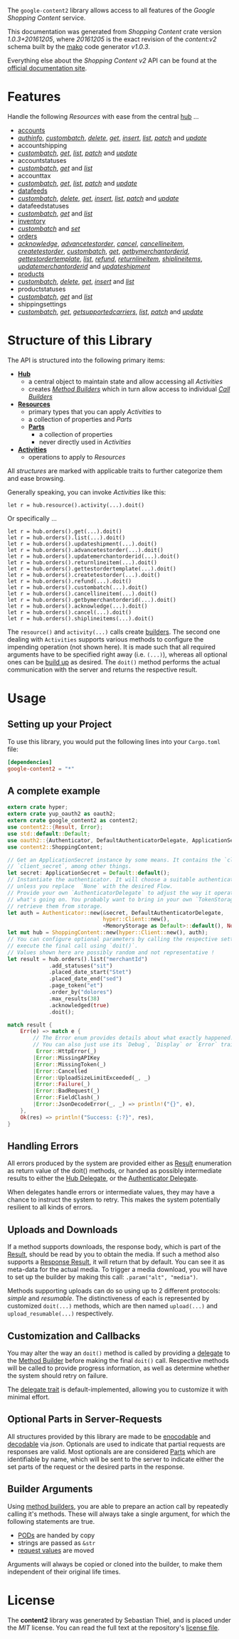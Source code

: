 <!---
DO NOT EDIT !
This file was generated automatically from 'src/mako/api/README.md.mako'
DO NOT EDIT !
-->
The `google-content2` library allows access to all features of the *Google Shopping Content* service.

This documentation was generated from *Shopping Content* crate version *1.0.3+20161205*, where *20161205* is the exact revision of the *content:v2* schema built by the [mako](http://www.makotemplates.org/) code generator *v1.0.3*.

Everything else about the *Shopping Content* *v2* API can be found at the
[official documentation site](https://developers.google.com/shopping-content).
# Features

Handle the following *Resources* with ease from the central [hub](https://docs.rs/google-content2/1.0.3+20161205/google_content2/struct.ShoppingContent.html) ... 

* [accounts](https://docs.rs/google-content2/1.0.3+20161205/google_content2/struct.Account.html)
 * [*authinfo*](https://docs.rs/google-content2/1.0.3+20161205/google_content2/struct.AccountAuthinfoCall.html), [*custombatch*](https://docs.rs/google-content2/1.0.3+20161205/google_content2/struct.AccountCustombatchCall.html), [*delete*](https://docs.rs/google-content2/1.0.3+20161205/google_content2/struct.AccountDeleteCall.html), [*get*](https://docs.rs/google-content2/1.0.3+20161205/google_content2/struct.AccountGetCall.html), [*insert*](https://docs.rs/google-content2/1.0.3+20161205/google_content2/struct.AccountInsertCall.html), [*list*](https://docs.rs/google-content2/1.0.3+20161205/google_content2/struct.AccountListCall.html), [*patch*](https://docs.rs/google-content2/1.0.3+20161205/google_content2/struct.AccountPatchCall.html) and [*update*](https://docs.rs/google-content2/1.0.3+20161205/google_content2/struct.AccountUpdateCall.html)
* accountshipping
 * [*custombatch*](https://docs.rs/google-content2/1.0.3+20161205/google_content2/struct.AccountshippingCustombatchCall.html), [*get*](https://docs.rs/google-content2/1.0.3+20161205/google_content2/struct.AccountshippingGetCall.html), [*list*](https://docs.rs/google-content2/1.0.3+20161205/google_content2/struct.AccountshippingListCall.html), [*patch*](https://docs.rs/google-content2/1.0.3+20161205/google_content2/struct.AccountshippingPatchCall.html) and [*update*](https://docs.rs/google-content2/1.0.3+20161205/google_content2/struct.AccountshippingUpdateCall.html)
* accountstatuses
 * [*custombatch*](https://docs.rs/google-content2/1.0.3+20161205/google_content2/struct.AccountstatuseCustombatchCall.html), [*get*](https://docs.rs/google-content2/1.0.3+20161205/google_content2/struct.AccountstatuseGetCall.html) and [*list*](https://docs.rs/google-content2/1.0.3+20161205/google_content2/struct.AccountstatuseListCall.html)
* accounttax
 * [*custombatch*](https://docs.rs/google-content2/1.0.3+20161205/google_content2/struct.AccounttaxCustombatchCall.html), [*get*](https://docs.rs/google-content2/1.0.3+20161205/google_content2/struct.AccounttaxGetCall.html), [*list*](https://docs.rs/google-content2/1.0.3+20161205/google_content2/struct.AccounttaxListCall.html), [*patch*](https://docs.rs/google-content2/1.0.3+20161205/google_content2/struct.AccounttaxPatchCall.html) and [*update*](https://docs.rs/google-content2/1.0.3+20161205/google_content2/struct.AccounttaxUpdateCall.html)
* [datafeeds](https://docs.rs/google-content2/1.0.3+20161205/google_content2/struct.Datafeed.html)
 * [*custombatch*](https://docs.rs/google-content2/1.0.3+20161205/google_content2/struct.DatafeedCustombatchCall.html), [*delete*](https://docs.rs/google-content2/1.0.3+20161205/google_content2/struct.DatafeedDeleteCall.html), [*get*](https://docs.rs/google-content2/1.0.3+20161205/google_content2/struct.DatafeedGetCall.html), [*insert*](https://docs.rs/google-content2/1.0.3+20161205/google_content2/struct.DatafeedInsertCall.html), [*list*](https://docs.rs/google-content2/1.0.3+20161205/google_content2/struct.DatafeedListCall.html), [*patch*](https://docs.rs/google-content2/1.0.3+20161205/google_content2/struct.DatafeedPatchCall.html) and [*update*](https://docs.rs/google-content2/1.0.3+20161205/google_content2/struct.DatafeedUpdateCall.html)
* datafeedstatuses
 * [*custombatch*](https://docs.rs/google-content2/1.0.3+20161205/google_content2/struct.DatafeedstatuseCustombatchCall.html), [*get*](https://docs.rs/google-content2/1.0.3+20161205/google_content2/struct.DatafeedstatuseGetCall.html) and [*list*](https://docs.rs/google-content2/1.0.3+20161205/google_content2/struct.DatafeedstatuseListCall.html)
* [inventory](https://docs.rs/google-content2/1.0.3+20161205/google_content2/struct.Inventory.html)
 * [*custombatch*](https://docs.rs/google-content2/1.0.3+20161205/google_content2/struct.InventoryCustombatchCall.html) and [*set*](https://docs.rs/google-content2/1.0.3+20161205/google_content2/struct.InventorySetCall.html)
* [orders](https://docs.rs/google-content2/1.0.3+20161205/google_content2/struct.Order.html)
 * [*acknowledge*](https://docs.rs/google-content2/1.0.3+20161205/google_content2/struct.OrderAcknowledgeCall.html), [*advancetestorder*](https://docs.rs/google-content2/1.0.3+20161205/google_content2/struct.OrderAdvancetestorderCall.html), [*cancel*](https://docs.rs/google-content2/1.0.3+20161205/google_content2/struct.OrderCancelCall.html), [*cancellineitem*](https://docs.rs/google-content2/1.0.3+20161205/google_content2/struct.OrderCancellineitemCall.html), [*createtestorder*](https://docs.rs/google-content2/1.0.3+20161205/google_content2/struct.OrderCreatetestorderCall.html), [*custombatch*](https://docs.rs/google-content2/1.0.3+20161205/google_content2/struct.OrderCustombatchCall.html), [*get*](https://docs.rs/google-content2/1.0.3+20161205/google_content2/struct.OrderGetCall.html), [*getbymerchantorderid*](https://docs.rs/google-content2/1.0.3+20161205/google_content2/struct.OrderGetbymerchantorderidCall.html), [*gettestordertemplate*](https://docs.rs/google-content2/1.0.3+20161205/google_content2/struct.OrderGettestordertemplateCall.html), [*list*](https://docs.rs/google-content2/1.0.3+20161205/google_content2/struct.OrderListCall.html), [*refund*](https://docs.rs/google-content2/1.0.3+20161205/google_content2/struct.OrderRefundCall.html), [*returnlineitem*](https://docs.rs/google-content2/1.0.3+20161205/google_content2/struct.OrderReturnlineitemCall.html), [*shiplineitems*](https://docs.rs/google-content2/1.0.3+20161205/google_content2/struct.OrderShiplineitemCall.html), [*updatemerchantorderid*](https://docs.rs/google-content2/1.0.3+20161205/google_content2/struct.OrderUpdatemerchantorderidCall.html) and [*updateshipment*](https://docs.rs/google-content2/1.0.3+20161205/google_content2/struct.OrderUpdateshipmentCall.html)
* [products](https://docs.rs/google-content2/1.0.3+20161205/google_content2/struct.Product.html)
 * [*custombatch*](https://docs.rs/google-content2/1.0.3+20161205/google_content2/struct.ProductCustombatchCall.html), [*delete*](https://docs.rs/google-content2/1.0.3+20161205/google_content2/struct.ProductDeleteCall.html), [*get*](https://docs.rs/google-content2/1.0.3+20161205/google_content2/struct.ProductGetCall.html), [*insert*](https://docs.rs/google-content2/1.0.3+20161205/google_content2/struct.ProductInsertCall.html) and [*list*](https://docs.rs/google-content2/1.0.3+20161205/google_content2/struct.ProductListCall.html)
* productstatuses
 * [*custombatch*](https://docs.rs/google-content2/1.0.3+20161205/google_content2/struct.ProductstatuseCustombatchCall.html), [*get*](https://docs.rs/google-content2/1.0.3+20161205/google_content2/struct.ProductstatuseGetCall.html) and [*list*](https://docs.rs/google-content2/1.0.3+20161205/google_content2/struct.ProductstatuseListCall.html)
* shippingsettings
 * [*custombatch*](https://docs.rs/google-content2/1.0.3+20161205/google_content2/struct.ShippingsettingCustombatchCall.html), [*get*](https://docs.rs/google-content2/1.0.3+20161205/google_content2/struct.ShippingsettingGetCall.html), [*getsupportedcarriers*](https://docs.rs/google-content2/1.0.3+20161205/google_content2/struct.ShippingsettingGetsupportedcarrierCall.html), [*list*](https://docs.rs/google-content2/1.0.3+20161205/google_content2/struct.ShippingsettingListCall.html), [*patch*](https://docs.rs/google-content2/1.0.3+20161205/google_content2/struct.ShippingsettingPatchCall.html) and [*update*](https://docs.rs/google-content2/1.0.3+20161205/google_content2/struct.ShippingsettingUpdateCall.html)




# Structure of this Library

The API is structured into the following primary items:

* **[Hub](https://docs.rs/google-content2/1.0.3+20161205/google_content2/struct.ShoppingContent.html)**
    * a central object to maintain state and allow accessing all *Activities*
    * creates [*Method Builders*](https://docs.rs/google-content2/1.0.3+20161205/google_content2/trait.MethodsBuilder.html) which in turn
      allow access to individual [*Call Builders*](https://docs.rs/google-content2/1.0.3+20161205/google_content2/trait.CallBuilder.html)
* **[Resources](https://docs.rs/google-content2/1.0.3+20161205/google_content2/trait.Resource.html)**
    * primary types that you can apply *Activities* to
    * a collection of properties and *Parts*
    * **[Parts](https://docs.rs/google-content2/1.0.3+20161205/google_content2/trait.Part.html)**
        * a collection of properties
        * never directly used in *Activities*
* **[Activities](https://docs.rs/google-content2/1.0.3+20161205/google_content2/trait.CallBuilder.html)**
    * operations to apply to *Resources*

All *structures* are marked with applicable traits to further categorize them and ease browsing.

Generally speaking, you can invoke *Activities* like this:

```Rust,ignore
let r = hub.resource().activity(...).doit()
```

Or specifically ...

```ignore
let r = hub.orders().get(...).doit()
let r = hub.orders().list(...).doit()
let r = hub.orders().updateshipment(...).doit()
let r = hub.orders().advancetestorder(...).doit()
let r = hub.orders().updatemerchantorderid(...).doit()
let r = hub.orders().returnlineitem(...).doit()
let r = hub.orders().gettestordertemplate(...).doit()
let r = hub.orders().createtestorder(...).doit()
let r = hub.orders().refund(...).doit()
let r = hub.orders().custombatch(...).doit()
let r = hub.orders().cancellineitem(...).doit()
let r = hub.orders().getbymerchantorderid(...).doit()
let r = hub.orders().acknowledge(...).doit()
let r = hub.orders().cancel(...).doit()
let r = hub.orders().shiplineitems(...).doit()
```

The `resource()` and `activity(...)` calls create [builders][builder-pattern]. The second one dealing with `Activities` 
supports various methods to configure the impending operation (not shown here). It is made such that all required arguments have to be 
specified right away (i.e. `(...)`), whereas all optional ones can be [build up][builder-pattern] as desired.
The `doit()` method performs the actual communication with the server and returns the respective result.

# Usage

## Setting up your Project

To use this library, you would put the following lines into your `Cargo.toml` file:

```toml
[dependencies]
google-content2 = "*"
```

## A complete example

```Rust
extern crate hyper;
extern crate yup_oauth2 as oauth2;
extern crate google_content2 as content2;
use content2::{Result, Error};
use std::default::Default;
use oauth2::{Authenticator, DefaultAuthenticatorDelegate, ApplicationSecret, MemoryStorage};
use content2::ShoppingContent;

// Get an ApplicationSecret instance by some means. It contains the `client_id` and 
// `client_secret`, among other things.
let secret: ApplicationSecret = Default::default();
// Instantiate the authenticator. It will choose a suitable authentication flow for you, 
// unless you replace  `None` with the desired Flow.
// Provide your own `AuthenticatorDelegate` to adjust the way it operates and get feedback about 
// what's going on. You probably want to bring in your own `TokenStorage` to persist tokens and
// retrieve them from storage.
let auth = Authenticator::new(&secret, DefaultAuthenticatorDelegate,
                              hyper::Client::new(),
                              <MemoryStorage as Default>::default(), None);
let mut hub = ShoppingContent::new(hyper::Client::new(), auth);
// You can configure optional parameters by calling the respective setters at will, and
// execute the final call using `doit()`.
// Values shown here are possibly random and not representative !
let result = hub.orders().list("merchantId")
             .add_statuses("sit")
             .placed_date_start("Stet")
             .placed_date_end("sed")
             .page_token("et")
             .order_by("dolores")
             .max_results(38)
             .acknowledged(true)
             .doit();

match result {
    Err(e) => match e {
        // The Error enum provides details about what exactly happened.
        // You can also just use its `Debug`, `Display` or `Error` traits
         Error::HttpError(_)
        |Error::MissingAPIKey
        |Error::MissingToken(_)
        |Error::Cancelled
        |Error::UploadSizeLimitExceeded(_, _)
        |Error::Failure(_)
        |Error::BadRequest(_)
        |Error::FieldClash(_)
        |Error::JsonDecodeError(_, _) => println!("{}", e),
    },
    Ok(res) => println!("Success: {:?}", res),
}

```
## Handling Errors

All errors produced by the system are provided either as [Result](https://docs.rs/google-content2/1.0.3+20161205/google_content2/enum.Result.html) enumeration as return value of 
the doit() methods, or handed as possibly intermediate results to either the 
[Hub Delegate](https://docs.rs/google-content2/1.0.3+20161205/google_content2/trait.Delegate.html), or the [Authenticator Delegate](https://docs.rs/yup-oauth2/*/yup_oauth2/trait.AuthenticatorDelegate.html).

When delegates handle errors or intermediate values, they may have a chance to instruct the system to retry. This 
makes the system potentially resilient to all kinds of errors.

## Uploads and Downloads
If a method supports downloads, the response body, which is part of the [Result](https://docs.rs/google-content2/1.0.3+20161205/google_content2/enum.Result.html), should be
read by you to obtain the media.
If such a method also supports a [Response Result](https://docs.rs/google-content2/1.0.3+20161205/google_content2/trait.ResponseResult.html), it will return that by default.
You can see it as meta-data for the actual media. To trigger a media download, you will have to set up the builder by making
this call: `.param("alt", "media")`.

Methods supporting uploads can do so using up to 2 different protocols: 
*simple* and *resumable*. The distinctiveness of each is represented by customized 
`doit(...)` methods, which are then named `upload(...)` and `upload_resumable(...)` respectively.

## Customization and Callbacks

You may alter the way an `doit()` method is called by providing a [delegate](https://docs.rs/google-content2/1.0.3+20161205/google_content2/trait.Delegate.html) to the 
[Method Builder](https://docs.rs/google-content2/1.0.3+20161205/google_content2/trait.CallBuilder.html) before making the final `doit()` call. 
Respective methods will be called to provide progress information, as well as determine whether the system should 
retry on failure.

The [delegate trait](https://docs.rs/google-content2/1.0.3+20161205/google_content2/trait.Delegate.html) is default-implemented, allowing you to customize it with minimal effort.

## Optional Parts in Server-Requests

All structures provided by this library are made to be [enocodable](https://docs.rs/google-content2/1.0.3+20161205/google_content2/trait.RequestValue.html) and 
[decodable](https://docs.rs/google-content2/1.0.3+20161205/google_content2/trait.ResponseResult.html) via *json*. Optionals are used to indicate that partial requests are responses 
are valid.
Most optionals are are considered [Parts](https://docs.rs/google-content2/1.0.3+20161205/google_content2/trait.Part.html) which are identifiable by name, which will be sent to 
the server to indicate either the set parts of the request or the desired parts in the response.

## Builder Arguments

Using [method builders](https://docs.rs/google-content2/1.0.3+20161205/google_content2/trait.CallBuilder.html), you are able to prepare an action call by repeatedly calling it's methods.
These will always take a single argument, for which the following statements are true.

* [PODs][wiki-pod] are handed by copy
* strings are passed as `&str`
* [request values](https://docs.rs/google-content2/1.0.3+20161205/google_content2/trait.RequestValue.html) are moved

Arguments will always be copied or cloned into the builder, to make them independent of their original life times.

[wiki-pod]: http://en.wikipedia.org/wiki/Plain_old_data_structure
[builder-pattern]: http://en.wikipedia.org/wiki/Builder_pattern
[google-go-api]: https://github.com/google/google-api-go-client

# License
The **content2** library was generated by Sebastian Thiel, and is placed 
under the *MIT* license.
You can read the full text at the repository's [license file][repo-license].

[repo-license]: https://github.com/Byron/google-apis-rsblob/master/LICENSE.md
